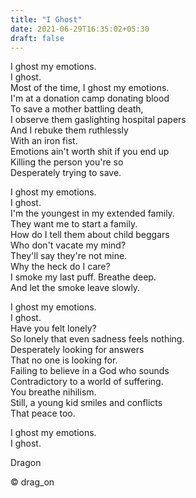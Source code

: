 ```yaml
---
title: "I Ghost"
date: 2021-06-29T16:35:02+05:30
draft: false
---
```


I ghost my emotions.  
I ghost.  
Most of the time, I ghost my emotions.  
I'm at a donation camp donating blood  
To save a mother battling death,  
I observe them gaslighting hospital papers  
And I rebuke them ruthlessly  
With an iron fist.  
Emotions ain't worth shit if you end up  
Killing the person you're so  
Desperately trying to save.  

I ghost my emotions.  
I ghost.  
I'm the youngest in my extended family.  
They want me to start a family.  
How do I tell them about child beggars  
Who don't vacate my mind?  
They'll say they're not mine.  
Why the heck do I care?  
I smoke my last puff. Breathe deep.  
And let the smoke leave slowly.  

I ghost my emotions.  
I ghost.  
Have you felt lonely?  
So lonely that even sadness feels nothing.  
Desperately looking for answers  
That no one is looking for.  
Failing to believe in a God who sounds  
Contradictory to a world of suffering.  
You breathe nihilism.  
Still, a young kid smiles and conflicts  
That peace too.  

I ghost my emotions.  
I ghost.  

Dragon

© drag_on